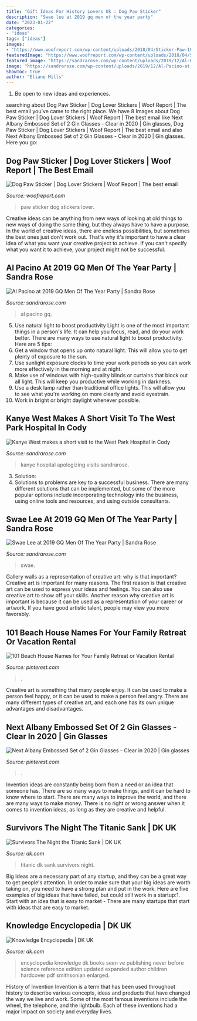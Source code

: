 ```yaml
---
title: "Gift Ideas For History Lovers Uk : Dog Paw Sticker"
description: "Swae lee at 2019 gq men of the year party"
date: "2023-01-22"
categories:
- "ideas"
tags: ["ideas"]
images:
- "https://www.woofreport.com/wp-content/uploads/2018/04/Sticker-Paw-1024.jpg"
featuredImage: "https://www.woofreport.com/wp-content/uploads/2018/04/Sticker-Paw-1024.jpg"
featured_image: "https://sandrarose.com/wp-content/uploads/2019/12/Al-Pacino-at-GQ-BG.jpg"
image: "https://sandrarose.com/wp-content/uploads/2019/12/Al-Pacino-at-GQ-BG.jpg"
ShowToc: true
author: "Eliane Mills"
---
```



1. Be open to new ideas and experiences.

	

		
searching about Dog Paw Sticker | Dog Lover Stickers | Woof Report | The best email you've came to the right place. We have 8 Images about Dog Paw Sticker | Dog Lover Stickers | Woof Report | The best email like Next Albany Embossed Set of 2 Gin Glasses - Clear in 2020 | Gin glasses, Dog Paw Sticker | Dog Lover Stickers | Woof Report | The best email and also Next Albany Embossed Set of 2 Gin Glasses - Clear in 2020 | Gin glasses. Here you go:
		
    
## Dog Paw Sticker | Dog Lover Stickers | Woof Report | The Best Email

<img loading=lazy src="https://www.woofreport.com/wp-content/uploads/2018/04/Sticker-Paw-1024.jpg" onerror="this.onerror=null;this.src='https://tse4.mm.bing.net/th?id=OIP.U4-IAeO5Agk1xGF4GoNyVQHaHa&amp;pid=15.1';" alt="Dog Paw Sticker | Dog Lover Stickers | Woof Report | The best email">

_Source: woofreport.com_

>paw sticker dog stickers lover. 

	

Creative ideas can be anything from new ways of looking at old things to new ways of doing the same thing, but they always have to have a purpose. In the world of creative ideas, there are endless possibilities, but sometimes the best ones just don't work out. That's why it's important to have a clear idea of what you want your creative project to achieve. If you can't specify what you want it to achieve, your project might not be successful.

    
## Al Pacino At 2019 GQ Men Of The Year Party | Sandra Rose

<img loading=lazy src="https://sandrarose.com/wp-content/uploads/2019/12/Al-Pacino-at-GQ-BG.jpg" onerror="this.onerror=null;this.src='https://tse2.mm.bing.net/th?id=OIP.PijpF_2hqNCL_Pb-B1AJ_gHaKX&amp;pid=15.1';" alt="Al Pacino at 2019 GQ Men Of The Year Party | Sandra Rose">

_Source: sandrarose.com_

>al pacino gq. 

	

5) Use natural light to boost productivity
Light is one of the most important things in a person's life. It can help you focus, read, and do your work better. There are many ways to use natural light to boost productivity. Here are 5 tips:
1) Get a window that opens up onto natural light. This will allow you to get plenty of exposure to the sun.
2) Use sunlight exposure clocks to time your work periods so you can work more effectively in the morning and at night.
3) Make use of windows with high-quality blinds or curtains that block out all light. This will keep you productive while working in darkness.
4) Use a desk lamp rather than traditional office lights. This will allow you to see what you're working on more clearly and avoid eyestrain.
5) Work in bright or bright daylight whenever possible.

    
## Kanye West Makes A Short Visit To The West Park Hospital In Cody

<img loading=lazy src="http://sandrarose.com/wp-content/uploads/2020/07/Kanye-West-BGUS_1968238_006-1.jpg" onerror="this.onerror=null;this.src='https://tse1.mm.bing.net/th?id=OIP.wPEgOoP4CEHwkvE9xOD_vQHaJk&amp;pid=15.1';" alt="Kanye West makes a short visit to the West Park Hospital in Cody">

_Source: sandrarose.com_

>kanye hospital apologizing visits sandrarose. 

	

3. Solution:
3. Solutions to problems are key to a successful business. There are many different solutions that can be implemented, but some of the more popular options include incorporating technology into the business, using online tools and resources, and using outside consultants.

    
## Swae Lee At 2019 GQ Men Of The Year Party | Sandra Rose

<img loading=lazy src="https://sandrarose.com/wp-content/uploads/2019/12/swae-lee-at-gq-BG.jpg" onerror="this.onerror=null;this.src='https://tse2.mm.bing.net/th?id=OIP.S9e4-KzDOXpq_eA_mdcnTAHaKX&amp;pid=15.1';" alt="Swae Lee at 2019 GQ Men Of The Year Party | Sandra Rose">

_Source: sandrarose.com_

>swae. 

	

Gallery walls as a representation of creative art: why is that important?
Creative art is important for many reasons. The first reason is that creative art can be used to express your ideas and feelings. You can also use creative art to show off your skills. Another reason why creative art is important is because it can be used as a representation of your career or artwork. If you have good artistic talent, people may view you more favorably.

    
## 101 Beach House Names For Your Family Retreat Or Vacation Rental

<img loading=lazy src="https://i.pinimg.com/736x/1b/6a/7a/1b6a7a94967c95ae5c55062fd73b0f54.jpg" onerror="this.onerror=null;this.src='https://tse4.mm.bing.net/th?id=OIP.KEkGUMgLKD8rBR-uMEj0xgHaLH&amp;pid=15.1';" alt="101 Beach House Names for Your Family Retreat or Vacation Rental">

_Source: pinterest.com_

>. 

	

Creative art is something that many people enjoy. It can be used to make a person feel happy, or it can be used to make a person feel angry. There are many different types of creative art, and each one has its own unique advantages and disadvantages.

    
## Next Albany Embossed Set Of 2 Gin Glasses - Clear In 2020 | Gin Glasses

<img loading=lazy src="https://i.pinimg.com/736x/14/c9/8c/14c98cf20fc510d4574d0e0de8e48e23.jpg" onerror="this.onerror=null;this.src='https://tse2.mm.bing.net/th?id=OIP.sS-tLx6vDVOaXlDVm82f-wHaLH&amp;pid=15.1';" alt="Next Albany Embossed Set of 2 Gin Glasses - Clear in 2020 | Gin glasses">

_Source: pinterest.com_

>. 

	

Invention ideas are constantly being born from a need or an idea that someone has. There are so many ways to make things, and it can be hard to know where to start. There are many ways to improve the world, and there are many ways to make money. There is no right or wrong answer when it comes to invention ideas, as long as they are creative and helpful.

    
## Survivors The Night The Titanic Sank | DK UK

<img loading=lazy src="https://res.cloudinary.com/dk-hub/t_pp-cover-desktop-2x,f_auto/DK/baaa82ad3f714f9fb1fafb4b944ec235/e400c023719748eba761a10ab5811e16.jpg" onerror="this.onerror=null;this.src='https://tse4.mm.bing.net/th?id=OIP.0Al2qkeVW8d9g38o5XuwSAHaLU&amp;pid=15.1';" alt="Survivors The Night the Titanic Sank | DK UK">

_Source: dk.com_

>titanic dk sank survivors night. 

	

Big Ideas are a necessary part of any startup, and they can be a great way to get people's attention. In order to make sure that your big ideas are worth taking on, you need to have a strong plan and put in the work. Here are five examples of big ideas that have failed, but could still work in a startup:1. Start with an idea that is easy to market - There are many startups that start with ideas that are easy to market.

    
## Knowledge Encyclopedia | DK UK

<img loading=lazy src="https://res.cloudinary.com/dk-hub/t_pp-cover-desktop-2x,f_auto/DK/c298b1f22cba44f0a7d3fbc2dafec82d/08eec5a3d59b4837b4d050f80dee0452.jpg" onerror="this.onerror=null;this.src='https://tse3.mm.bing.net/th?id=OIP.-KVV0kT_WpcKUnh7_7Gf2gHaI1&amp;pid=15.1';" alt="Knowledge Encyclopedia | DK UK">

_Source: dk.com_

>encyclopedia knowledge dk books seen ve publishing never before science reference edition updated expanded author children hardcover pdf smithsonian enlarged. 

	

History of Invention
Invention is a term that has been used throughout history to describe various concepts, ideas and products that have changed the way we live and work. Some of the most famous inventions include the wheel, the telephone, and the lightbulb. Each of these inventions had a major impact on society and everyday lives.

